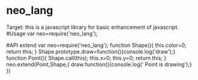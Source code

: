 # neo_lang
Target:
    this is a javascript library for basic enhancement of javascript.
#Usage
    var neo=require('neo_lang');
   
#API
    extend
        var neo=require('neo_lang');
        function Shape(){
          this.color=0;
          return this;
        }
        Shape.prototype.draw=function(){console.log('draw');}
        function Point(){
          Shape.call(this);
          this.x=0;
          this.y=0;
          return this;
        }
        neo.extend(Point,Shape,{
           draw:function(){console.log(' Point is drawing');}
        })
      
